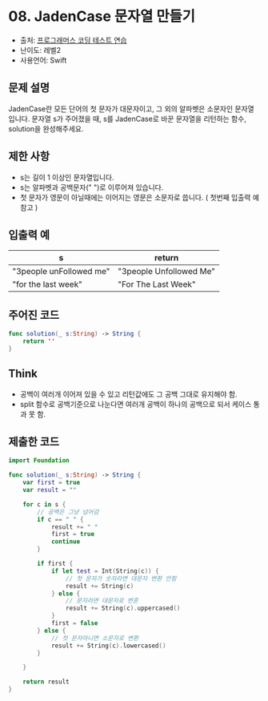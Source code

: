 # 08. JadenCase 문자열 만들기  

- 출처: [프로그래머스 코딩 테스트 연습](https://programmers.co.kr/learn/challenges)
- 난이도: 레벨2
- 사용언어: Swift



## 문제 설명  

JadenCase란 모든 단어의 첫 문자가 대문자이고, 그 외의 알파벳은 소문자인 문자열입니다. 문자열 s가 주어졌을 때, s를 JadenCase로 바꾼 문자열을 리턴하는 함수, solution을 완성해주세요.



## 제한 사항    

- s는 길이 1 이상인 문자열입니다.
- s는 알파벳과 공백문자(" ")로 이루어져 있습니다.
- 첫 문자가 영문이 아닐때에는 이어지는 영문은 소문자로 씁니다. ( 첫번째 입출력 예 참고 )



## 입출력 예  

| s                       | return                  |
| ----------------------- | ----------------------- |
| "3people unFollowed me" | "3people Unfollowed Me" |
| "for the last week"     | "For The Last Week"     |



## 주어진 코드  

~~~swift
func solution(_ s:String) -> String {
    return ''
}
~~~



## Think

- 공백이 여러개 이어져 있을 수 있고 리턴값에도 그 공백 그대로 유지해야 함.
- split 함수로 공백기준으로 나눈다면 여러개 공백이 하나의 공백으로 되서 케이스 통과 못 함.



## 제출한 코드  

~~~swift
import Foundation

func solution(_ s:String) -> String {
    var first = true
    var result = ""

    for c in s {
        // 공백은 그냥 넘어감
        if c == " " {
            result += " "
            first = true
            continue
        }

        if first {
            if let test = Int(String(c)) {
                // 첫 문자가 숫자라면 대문자 변환 안함
                result += String(c)
            } else {
                // 문자라면 대문자로 변혼
                result += String(c).uppercased()
            }
            first = false
        } else {
            // 첫 문자아니면 소문자로 변환
            result += String(c).lowercased()
        }

    }

    return result
}
~~~
